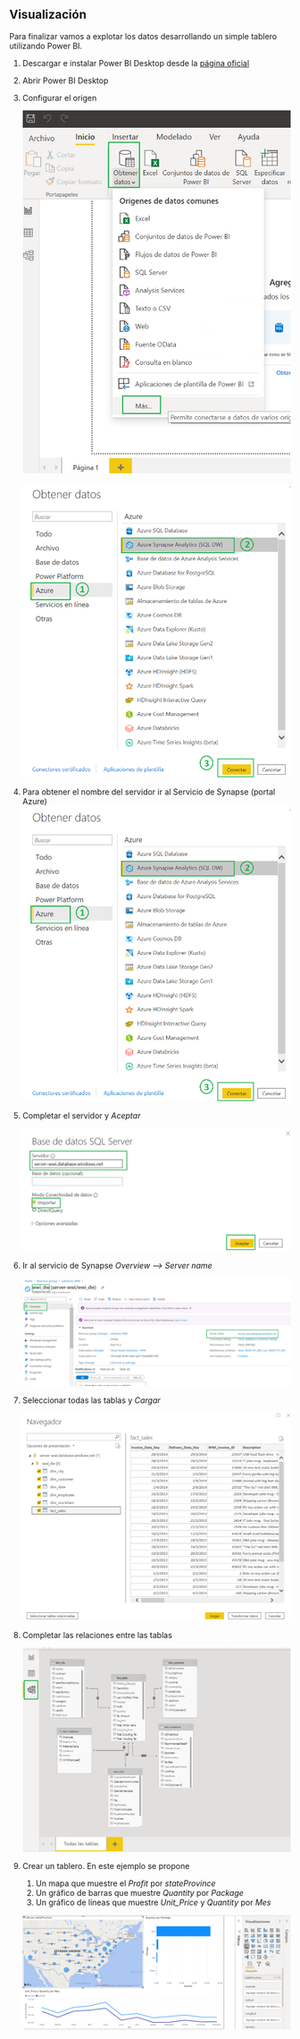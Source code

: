 ## Visualización
Para finalizar vamos a explotar los datos desarrollando un simple tablero utilizando Power BI.

1. Descargar e instalar Power BI Desktop desde la [página oficial](https://powerbi.microsoft.com/es-es/desktop/)
2. Abrir Power BI Desktop
3. Configurar el origen

	<img src="images/PBI_01.png"/><br/>
	
	<img src="images/PBI_02.png"/><br/>
	
4. Para obtener el nombre del servidor ir al Servicio de Synapse (portal Azure)
	<img src="images/PBI_02.png"/><br/>

5. Completar el servidor y _Aceptar_

	<img src="images/PBI_03.png"/><br/>

6. Ir al servicio de Synapse _Overview --> Server name_
 	
	<img src="images/Synapse_08.png"/><br/>

7.	Seleccionar todas las tablas y _Cargar_

	<img src="images/PBI_05.png"/><br/>

8. Completar las relaciones entre las tablas

	<img src="images/PBI_06.png"/><br/>	
	
9. Crear un tablero. En este ejemplo se propone
	1. Un mapa que muestre el _Profit_ por _stateProvince_
	2. Un gráfico de barras que muestre _Quantity_ por _Package_
	3. Un gráfico de líneas que muestre _Unit_Price_ y _Quantity_ por _Mes_
		
	<img src="images/PBI_07.png"/><br/>	